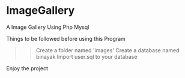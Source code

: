 # ImageGallery
A Image Gallery Using Php Mysql 

Things to be followed before using this Program 

>>Create a folder named 'images'
>> Create a database named binayak
>> Import user.sql to your database 


Enjoy the project
